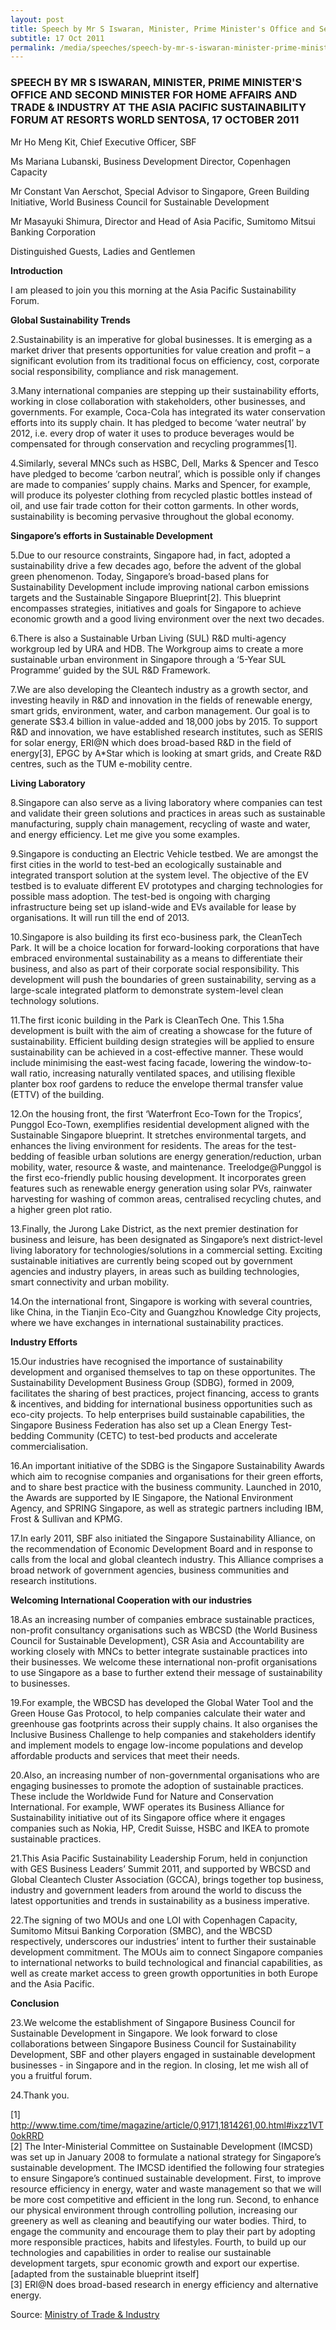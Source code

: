 ```yaml
---
layout: post
title: Speech by Mr S Iswaran, Minister, Prime Minister's Office and Second Minister for Home Affairs and Trade & Industry at the Asia Pacific Sustainability Forum at Resorts World Sentosa, 17 October 2011
subtitle: 17 Oct 2011
permalink: /media/speeches/speech-by-mr-s-iswaran-minister-prime-minister's-office-and-second-minister-for-home-affairs-and-trade-industry-at-the-asia-pacific-sustainability-forum-at-resorts
---
```


### SPEECH BY MR S ISWARAN, MINISTER, PRIME MINISTER'S OFFICE AND SECOND MINISTER FOR HOME AFFAIRS AND TRADE & INDUSTRY AT THE ASIA PACIFIC SUSTAINABILITY FORUM AT RESORTS WORLD SENTOSA, 17 OCTOBER 2011

Mr Ho Meng Kit, Chief Executive Officer, SBF

Ms Mariana Lubanski, Business Development Director, Copenhagen Capacity

Mr Constant Van Aerschot, Special Advisor to Singapore, Green Building Initiative, World Business Council for Sustainable Development

Mr Masayuki Shimura, Director and Head of Asia Pacific, Sumitomo Mitsui Banking Corporation

Distinguished Guests, Ladies and Gentlemen

**Introduction**

I am pleased to join you this morning at the Asia Pacific Sustainability Forum.

**Global Sustainability Trends**

2.Sustainability is an imperative for global businesses. It is emerging as a market driver that presents opportunities for value creation and profit – a significant evolution from its traditional focus on efficiency, cost, corporate social responsibility, compliance and risk management.

3.Many international companies are stepping up their sustainability efforts, working in close collaboration with stakeholders, other businesses, and governments. For example, Coca-Cola has integrated its water conservation efforts into its supply chain. It has pledged to become ‘water neutral’ by 2012, i.e. every drop of water it uses to produce beverages would be compensated for through conservation and recycling programmes[1].

4.Similarly, several MNCs such as HSBC, Dell, Marks & Spencer and Tesco have pledged to become ‘carbon neutral’, which is possible only if changes are made to companies’ supply chains. Marks and Spencer, for example, will produce its polyester clothing from recycled plastic bottles instead of oil, and use fair trade cotton for their cotton garments. In other words, sustainability is becoming pervasive throughout the global economy.

**Singapore’s efforts in Sustainable Development**

5.Due to our resource constraints, Singapore had, in fact, adopted a sustainability drive a few decades ago, before the advent of the global green phenomenon. Today, Singapore’s broad-based plans for Sustainability Development include improving national carbon emissions targets and the Sustainable Singapore Blueprint[2]. This blueprint encompasses strategies, initiatives and goals for Singapore to achieve economic growth and a good living environment over the next two decades.

6.There is also a Sustainable Urban Living (SUL) R&D multi-agency workgroup led by URA and HDB. The Workgroup aims to create a more sustainable urban environment in Singapore through a ‘5-Year SUL Programme’ guided by the SUL R&D Framework.

7.We are also developing the Cleantech industry as a growth sector, and investing heavily in R&D and innovation in the fields of renewable energy, smart grids, environment, water, and carbon management. Our goal is to generate S$3.4 billion in value-added and 18,000 jobs by 2015. To support R&D and innovation, we have established research institutes, such as SERIS for solar energy, ERI@N which does broad-based R&D in the field of energy[3], EPGC by A*Star which is looking at smart grids, and Create R&D centres, such as the TUM e-mobility centre.

**Living Laboratory**

8.Singapore can also serve as a living laboratory where companies can test and validate their green solutions and practices in areas such as sustainable manufacturing, supply chain management, recycling of waste and water, and energy efficiency. Let me give you some examples.

9.Singapore is conducting an Electric Vehicle testbed. We are amongst the first cities in the world to test-bed an ecologically sustainable and integrated transport solution at the system level. The objective of the EV testbed is to evaluate different EV prototypes and charging technologies for possible mass adoption. The test-bed is ongoing with charging infrastructure being set up island-wide and EVs available for lease by organisations. It will run till the end of 2013.

10.Singapore is also building its first eco-business park, the CleanTech Park. It will be a choice location for forward-looking corporations that have embraced environmental sustainability as a means to differentiate their business, and also as part of their corporate social responsibility. This development will push the boundaries of green sustainability, serving as a large-scale integrated platform to demonstrate system-level clean technology solutions.

11.The first iconic building in the Park is CleanTech One. This 1.5ha development is built with the aim of creating a showcase for the future of sustainability. Efficient building design strategies will be applied to ensure sustainability can be achieved in a cost-effective manner. These would include minimising the east-west facing facade, lowering the window-to-wall ratio, increasing naturally ventilated spaces, and utilising flexible planter box roof gardens to reduce the envelope thermal transfer value (ETTV) of the building.

12.On the housing front, the first ‘Waterfront Eco-Town for the Tropics’, Punggol Eco-Town, exemplifies residential development aligned with the Sustainable Singapore blueprint. It stretches environmental targets, and enhances the living environment for residents. The areas for the test-bedding of feasible urban solutions are energy generation/reduction, urban mobility, water, resource & waste, and maintenance. Treelodge@Punggol is the first eco-friendly public housing development. It incorporates green features such as renewable energy generation using solar PVs, rainwater harvesting for washing of common areas, centralised recycling chutes, and a higher green plot ratio.

13.Finally, the Jurong Lake District, as the next premier destination for business and leisure, has been designated as Singapore’s next district-level living laboratory for technologies/solutions in a commercial setting. Exciting sustainable initiatives are currently being scoped out by government agencies and industry players, in areas such as building technologies, smart connectivity and urban mobility.

14.On the international front, Singapore is working with several countries, like China, in the Tianjin Eco-City and Guangzhou Knowledge City projects, where we have exchanges in international sustainability practices.

**Industry Efforts**

15.Our industries have recognised the importance of sustainability development and organised themselves to tap on these opportunites. The Sustainability Development Business Group (SDBG), formed in 2009, facilitates the sharing of best practices, project financing, access to grants & incentives, and bidding for international business opportunities such as eco-city projects. To help enterprises build sustainable capabilities, the Singapore Business Federation has also set up a Clean Energy Test-bedding Community (CETC) to test-bed products and accelerate commercialisation.

16.An important initiative of the SDBG is the Singapore Sustainability Awards which aim to recognise companies and organisations for their green efforts, and to share best practice with the business community. Launched in 2010, the Awards are supported by IE Singapore, the National Environment Agency, and SPRING Singapore, as well as strategic partners including IBM, Frost & Sullivan and KPMG.

17.In early 2011, SBF also initiated the Singapore Sustainability Alliance, on the recommendation of Economic Development Board and in response to calls from the local and global cleantech industry. This Alliance comprises a broad network of government agencies, business communities and research institutions.

**Welcoming International Cooperation with our industries**

18.As an increasing number of companies embrace sustainable practices, non-profit consultancy organisations such as WBCSD (the World Business Council for Sustainable Development), CSR Asia and Accountability are working closely with MNCs to better integrate sustainable practices into their businesses. We welcome these international non-profit organisations to use Singapore as a base to further extend their message of sustainability to businesses.

19.For example, the WBCSD has developed the Global Water Tool and the Green House Gas Protocol, to help companies calculate their water and greenhouse gas footprints across their supply chains. It also organises the Inclusive Business Challenge to help companies and stakeholders identify and implement models to engage low-income populations and develop affordable products and services that meet their needs.

20.Also, an increasing number of non-governmental organisations who are engaging businesses to promote the adoption of sustainable practices. These include the Worldwide Fund for Nature and Conservation International. For example, WWF operates its Business Alliance for Sustainability initiative out of its Singapore office where it engages companies such as Nokia, HP, Credit Suisse, HSBC and IKEA to promote sustainable practices.

21.This Asia Pacific Sustainability Leadership Forum, held in conjunction with GES Business Leaders’ Summit 2011, and supported by WBCSD and Global Cleantech Cluster Association (GCCA), brings together top business, industry and government leaders from around the world to discuss the latest opportunities and trends in sustainability as a business imperative.

22.The signing of two MOUs and one LOI with Copenhagen Capacity, Sumitomo Mitsui Banking Corporation (SMBC), and the WBCSD respectively, underscores our industries’ intent to further their sustainable development commitment. The MOUs aim to connect Singapore companies to international networks to build technological and financial capabilities, as well as create market access to green growth opportunities in both Europe and the Asia Pacific.

**Conclusion**

23.We welcome the establishment of Singapore Business Council for Sustainable Development in Singapore. We look forward to close collaborations between Singapore Business Council for Sustainability Development, SBF and other players engaged in sustainable development businesses - in Singapore and in the region. In closing, let me wish all of you a fruitful forum.

24.Thank you.



[1] http://www.time.com/time/magazine/article/0,9171,1814261,00.html#ixzz1VT0okRRD  
[2] The Inter-Ministerial Committee on Sustainable Development (IMCSD) was set up in January 2008 to formulate a national strategy for Singapore’s sustainable development. The IMCSD identified the following four strategies to ensure Singapore’s continued sustainable development. First, to improve resource efficiency in energy, water and waste management so that we will be more cost competitive and efficient in the long run. Second, to enhance our physical environment through controlling pollution, increasing our greenery as well as cleaning and beautifying our water bodies. Third, to engage the community and encourage them to play their part by adopting more responsible practices, habits and lifestyles. Fourth, to build up our technologies and capabilities in order to realise our sustainable development targets, spur economic growth and export our expertise. [adapted from the sustainable blueprint itself]  
[3] ERI@N does broad-based research in energy efficiency and alternative energy.



Source: [<a href="https://www.mti.gov.sg/" target="_blank">Ministry of Trade & Industry</a>](https://www.mti.gov.sg/)